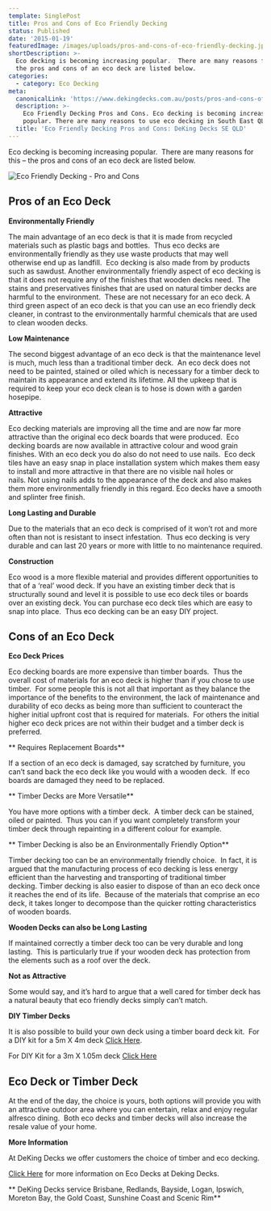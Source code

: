 ```yaml
---
template: SinglePost
title: Pros and Cons of Eco Friendly Decking
status: Published
date: '2015-01-19'
featuredImage: /images/uploads/pros-and-cons-of-eco-friendly-decking.jpg
shortDescription: >-
  Eco decking is becoming increasing popular.  There are many reasons for this –
  the pros and cons of an eco deck are listed below.
categories:
  - category: Eco Decking
meta:
  canonicalLink: 'https://www.dekingdecks.com.au/posts/pros-and-cons-of-eco-friendly-decking/'
  description: >-
    Eco Friendly Decking Pros and Cons. Eco decking is becoming increasingly
    popular. There are many reasons to use eco decking in South East QLD
  title: 'Eco Friendly Decking Pros and Cons: DeKing Decks SE QLD'
---
```

Eco decking is becoming increasing popular.  There are many reasons for this – the pros and cons of an eco deck are listed below.

![Eco Friendly Decking - Pro and Cons](/images/uploads/pros-and-cons-of-eco-friendly-decking.jpg)

## Pros of an Eco Deck

**Environmentally Friendly**

The main advantage of an eco deck is that it is made from recycled materials such as plastic bags and bottles.  Thus eco decks are environmentally friendly as they use waste products that may well otherwise end up as landfill.  Eco decking is also made from by products such as sawdust. Another environmentally friendly aspect of eco decking is that it does not require any of the finishes that wooden decks need.  The stains and preservatives finishes that are used on natural timber decks are harmful to the environment.  These are not necessary for an eco deck. A third green aspect of an eco deck is that you can use an eco friendly deck cleaner, in contrast to the environmentally harmful chemicals that are used to clean wooden decks.

**Low Maintenance**

The second biggest advantage of an eco deck is that the maintenance level is much, much less than a traditional timber deck.  An eco deck does not need to be painted, stained or oiled which is necessary for a timber deck to maintain its appearance and extend its lifetime. All the upkeep that is required to keep your eco deck clean is to hose is down with a garden hosepipe.

**Attractive**

Eco decking materials are improving all the time and are now far more attractive than the original eco deck boards that were produced.  Eco decking boards are now available in attractive colour and wood grain finishes. With an eco deck you do also do not need to use nails.  Eco deck tiles have an easy snap in place installation system which makes them easy to install and more attractive in that there are no visible nail holes or nails. Not using nails adds to the appearance of the deck and also makes them more environmentally friendly in this regard. Eco decks have a smooth and splinter free finish.

**Long Lasting and Durable**

Due to the materials that an eco deck is comprised of it won’t rot and more often than not is resistant to insect infestation.  Thus eco decking is very durable and can last 20 years or more with little to no maintenance required.

**Construction**

Eco wood is a more flexible material and provides different opportunities to that of a ‘real’ wood deck. If you have an existing timber deck that is structurally sound and level it is possible to use eco deck tiles or boards over an existing deck. You can purchase eco deck tiles which are easy to snap into place.  Thus eco decking can be an easy DIY project.

## Cons of an Eco Deck

**Eco Deck Prices**

Eco decking boards are more expensive than timber boards.  Thus the overall cost of materials for an eco deck is higher than if you chose to use timber.  For some people this is not all that important as they balance the importance of the benefits to the environment, the lack of maintenance and durability of eco decks as being more than sufficient to counteract the higher initial upfront cost that is required for materials.  For others the initial higher eco deck prices are not within their budget and a timber deck is preferred.

**
Requires Replacement Boards**

If a section of an eco deck is damaged, say scratched by furniture, you can’t sand back the eco deck like you would with a wooden deck.  If eco boards are damaged they need to be replaced.

**
Timber Decks are More Versatile**

You have more options with a timber deck.  A timber deck can be stained, oiled or painted.  Thus you can if you want completely transform your timber deck through repainting in a different colour for example.

**
Timber Decking is also be an Environmentally Friendly Option**

Timber decking too can be an environmentally friendly choice.  In fact, it is argued that the manufacturing process of eco decking is less energy efficient than the harvesting and transporting of traditional timber decking. Timber decking is also easier to dispose of than an eco deck once it reaches the end of its life.  Because of the materials that comprise an eco deck, it takes longer to decompose than the quicker rotting characteristics of wooden boards.

**Wooden Decks can also be Long Lasting**

If maintained correctly a timber deck too can be very durable and long lasting.  This is particularly true if your wooden deck has protection from the elements such as a roof over the deck.

**Not as Attractive**

Some would say, and it’s hard to argue that a well cared for timber deck has a natural beauty that eco friendly decks simply can’t match.

**DIY Timber Decks**

It is also possible to build your own deck using a timber board deck kit.  For a DIY kit for a 5m X 4m deck [Click Here](https://www.dekingdecks.com.au/services/diy-kitset-decks-patios/).

For DIY Kit for a 3m X 1.05m deck [Click Here](https://www.dekingdecks.com.au/services/diy-kitset-decks-patios/)

## Eco Deck or Timber Deck

At the end of the day, the choice is yours, both options will provide you with an attractive outdoor area where you can entertain, relax and enjoy regular alfresco dining.  Both eco decks and timber decks will also increase the resale value of your home.

**More Information**

At DeKing Decks we offer customers the choice of timber and eco decking.

[Click Here](https://www.dekingdecks.com.au/services/eco-decking/) for more information on Eco Decks at Deking Decks.

**
DeKing Decks service Brisbane, Redlands, Bayside, Logan, Ipswich, Moreton Bay, the Gold Coast, Sunshine Coast and Scenic Rim**
